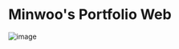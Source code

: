 # Minwoo's Portfolio Web
![image](https://user-images.githubusercontent.com/70689018/217757152-b1b873f6-37ad-4d34-b1a8-615eb3615f88.png)
